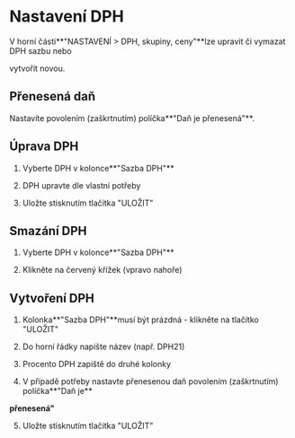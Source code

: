 # **Nastavení DPH**

V horní části**"NASTAVENÍ &gt; DPH, skupiny, ceny"**lze upravit či vymazat DPH sazbu nebo

vytvořit novou.

## **Přenesená daň**

Nastavíte povolením \(zaškrtnutím\) políčka**"Daň je přenesená"**.

## **Úprava DPH**

1. Vyberte DPH v kolonce**"Sazba DPH"**

2. DPH upravte dle vlastní potřeby

3. Uložte stisknutím tlačítka "ULOŽIT"

## **Smazání DPH**

1. Vyberte DPH v kolonce**"Sazba DPH"**

2. Klikněte na červený křížek \(vpravo nahoře\)

## **Vytvoření DPH**

1. Kolonka**"Sazba DPH"**musí být prázdná - klikněte na tlačítko "ULOŽIT"

2. Do horní řádky napište název \(např. DPH21\)

3. Procento DPH zapiště do druhé kolonky

4. V případě potřeby nastavte přenesenou daň povolením \(zaškrtnutím\) políčka**"Daň je**

**přenesená"**

5. Uložte stisknutím tlačítka "ULOŽIT"


